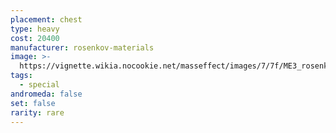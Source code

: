 ```yaml
---
placement: chest
type: heavy
cost: 20400
manufacturer: rosenkov-materials
image: >-
  https://vignette.wikia.nocookie.net/masseffect/images/7/7f/ME3_rosenkov_materials_chest.png/revision/latest/scale-to-width-down/100?cb=20120310234640
tags:
  - special
andromeda: false
set: false
rarity: rare
---
```

